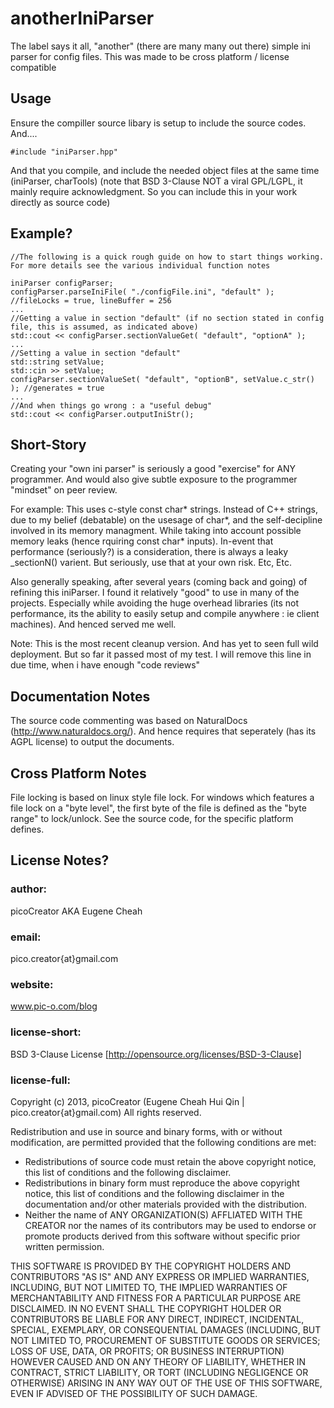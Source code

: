 anotherIniParser
=======
The label says it all, "another" (there are many many out there) simple ini parser for config files. This was made to be cross platform / license compatible

Usage
-----
Ensure the compiller source libary is setup to include the source codes. And....

	#include "iniParser.hpp"
	
And that you compile, and include the needed object files at the same time (iniParser, charTools)
(note that BSD 3-Clause NOT a viral GPL/LGPL, it mainly require acknowledgment. So you can include this in your work directly as source code)

Example?
--------
	//The following is a quick rough guide on how to start things working. For more details see the various individual function notes
	
	iniParser configParser;
	configParser.parseIniFile( "./configFile.ini", "default" ); //fileLocks = true, lineBuffer = 256
	...
	//Getting a value in section "default" (if no section stated in config file, this is assumed, as indicated above)
	std::cout << configParser.sectionValueGet( "default", "optionA" );
	...
	//Setting a value in section "default"
	std::string setValue;
	std::cin >> setValue;
	configParser.sectionValueSet( "default", "optionB", setValue.c_str() ); //generates = true
	...
	//And when things go wrong : a "useful debug"
	std::cout << configParser.outputIniStr();

Short-Story
-----------
Creating your "own ini parser" is seriously a good "exercise" for ANY programmer. And would also give subtle exposure to the programmer "mindset" on peer review.

For example: This uses c-style const char* strings. Instead of C++ strings, due to my belief (debatable) on the usesage of char*, and the self-decipline involved in its memory managment.
While taking into account possible memory leaks (hence rquiring const char* inputs). In-event that performance (seriously?) is a consideration, there is always a leaky _sectionN() varient.
But seriously, use that at your own risk. Etc, Etc.

Also generally speaking, after several years (coming back and going) of refining this iniParser. I found it relatively "good" to use in many of the projects. Especially while avoiding the huge 
overhead libraries (its not performance, its the ability to easily setup and compile anywhere : ie client machines). And henced served me well.

Note: This is the most recent cleanup version. And has yet to seen full wild deployment. But so far it passed most of my test. I will remove this line in due time, when i have enough "code reviews"

Documentation Notes
-------------------
The source code commenting was based on NaturalDocs (http://www.naturaldocs.org/). And hence requires that seperately (has its AGPL license) to output the documents.

Cross Platform Notes
--------------------
File locking is based on linux style file lock. For windows which features a file lock on a "byte level", the first byte of the file is defined as the "byte range" to lock/unlock. See the source code, for the specific platform defines.

License Notes?
--------
### author: 
picoCreator AKA Eugene Cheah
### email:
pico.creator{at}gmail.com
### website:		
www.pic-o.com/blog
### license-short:	
BSD 3-Clause License
[http://opensource.org/licenses/BSD-3-Clause]

### license-full:
Copyright (c) 2013, picoCreator (Eugene Cheah Hui Qin | pico.creator{at}gmail.com)
All rights reserved.

Redistribution and use in source and binary forms, with or without modification, are permitted provided that the following conditions are met:

+ Redistributions of source code must retain the above copyright notice, this list of conditions and the following disclaimer.
+ Redistributions in binary form must reproduce the above copyright notice, this list of conditions and the following disclaimer in the documentation and/or other materials provided with the distribution.
+ Neither the name of ANY ORGANIZATION(S) AFFLIATED WITH THE CREATOR nor the names of its contributors may be used to endorse or promote products derived from this software without specific prior written permission.

THIS SOFTWARE IS PROVIDED BY THE COPYRIGHT HOLDERS AND CONTRIBUTORS "AS IS" AND ANY EXPRESS OR IMPLIED WARRANTIES, INCLUDING, BUT NOT LIMITED TO, THE IMPLIED WARRANTIES OF MERCHANTABILITY AND FITNESS FOR A PARTICULAR PURPOSE ARE DISCLAIMED. IN NO EVENT SHALL THE COPYRIGHT HOLDER OR CONTRIBUTORS BE LIABLE FOR ANY DIRECT, INDIRECT, INCIDENTAL, SPECIAL, EXEMPLARY, OR CONSEQUENTIAL DAMAGES (INCLUDING, BUT NOT LIMITED TO, PROCUREMENT OF SUBSTITUTE GOODS OR SERVICES; LOSS OF USE, DATA, OR PROFITS; OR BUSINESS INTERRUPTION) HOWEVER CAUSED AND ON ANY THEORY OF LIABILITY, WHETHER IN CONTRACT, STRICT LIABILITY, OR TORT (INCLUDING NEGLIGENCE OR OTHERWISE) ARISING IN ANY WAY OUT OF THE USE OF THIS SOFTWARE, EVEN IF ADVISED OF THE POSSIBILITY OF SUCH DAMAGE.